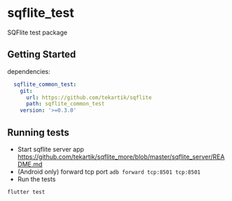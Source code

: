 # sqflite_test

SQFlite test package

## Getting Started

dependencies:

```yaml
  sqflite_common_test:
    git:
      url: https://github.com/tekartik/sqflite
      path: sqflite_common_test
    version: '>=0.3.0'
```

## Running tests

* Start sqflite server app <https://github.com/tekartik/sqflite_more/blob/master/sqflite_server/README.md>
* (Android only) forward tcp port `adb forward tcp:8501 tcp:8501`
* Run the tests

```
flutter test
```
